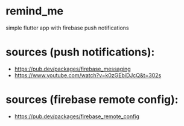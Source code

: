 # remind_me
simple flutter app with firebase push notifications

# sources (push notifications):
 - https://pub.dev/packages/firebase_messaging
 - https://www.youtube.com/watch?v=k0zGEbiDJcQ&t=302s

# sources (firebase remote config):
 - https://pub.dev/packages/firebase_remote_config